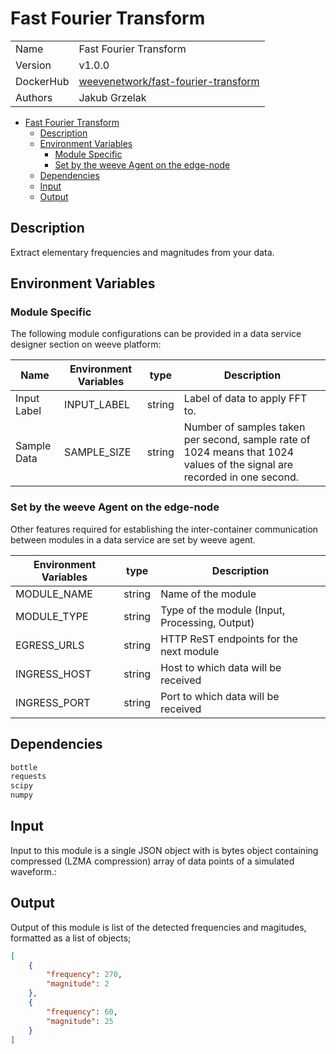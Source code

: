 # Fast Fourier Transform

|           |                                                                                                     |
| --------- | --------------------------------------------------------------------------------------------------- |
| Name      | Fast Fourier Transform                                                                              |
| Version   | v1.0.0                                                                                              |
| DockerHub | [weevenetwork/fast-fourier-transform](https://hub.docker.com/r/weevenetwork/fast-fourier-transform) |
| Authors   | Jakub Grzelak                                                                                       |

- [Fast Fourier Transform](#fast-fourier-transform)
  - [Description](#description)
  - [Environment Variables](#environment-variables)
    - [Module Specific](#module-specific)
    - [Set by the weeve Agent on the edge-node](#set-by-the-weeve-agent-on-the-edge-node)
  - [Dependencies](#dependencies)
  - [Input](#input)
  - [Output](#output)

## Description

Extract elementary frequencies and magnitudes from your data.

## Environment Variables

### Module Specific

The following module configurations can be provided in a data service designer section on weeve platform:

| Name        | Environment Variables | type   | Description                                                                                                              |
| ----------- | --------------------- | ------ | ------------------------------------------------------------------------------------------------------------------------ |
| Input Label | INPUT_LABEL           | string | Label of data to apply FFT to.                                                                                           |
| Sample Data | SAMPLE_SIZE           | string | Number of samples taken per second, sample rate of 1024 means that 1024 values of the signal are recorded in one second. |

### Set by the weeve Agent on the edge-node

Other features required for establishing the inter-container communication between modules in a data service are set by weeve agent.

| Environment Variables | type   | Description                                    |
| --------------------- | ------ | ---------------------------------------------- |
| MODULE_NAME           | string | Name of the module                             |
| MODULE_TYPE           | string | Type of the module (Input, Processing, Output) |
| EGRESS_URLS           | string | HTTP ReST endpoints for the next module        |
| INGRESS_HOST          | string | Host to which data will be received            |
| INGRESS_PORT          | string | Port to which data will be received            |

## Dependencies

```txt
bottle
requests
scipy
numpy
```

## Input

Input to this module is a single JSON object with is bytes object containing compressed (LZMA compression) array of data points of a simulated waveform.:

## Output

Output of this module is list of the detected frequencies and magitudes, formatted as a list of objects;

```json
[
    {
        "frequency": 270,
        "magnitude": 2
    },
    {
        "frequency": 60,
        "magnitude": 25
    }
]
```

